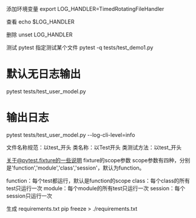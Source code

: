 添加环境变量
export LOG_HANDLER=TimedRotatingFileHandler

查看
echo $LOG_HANDLER

删除
unset LOG_HANDLER


测试
pytest
指定测试某个文件
pytest -q tests/test_demo1.py

# 默认无日志输出
pytest tests/test_user_model.py
# 输出日志
pytest tests/test_user_model.py  --log-cli-level=info

文件名称规范：以test_开头
类名称：以Test开头
类测试方法：以test_开头

关于@pytest.fixture的一些说明
fixture的scope参数
scope参数有四种，分别是'function','module','class','session'，默认为function。

function：每个test都运行，默认是function的scope
class：每个class的所有test只运行一次
module：每个module的所有test只运行一次
session：每个session只运行一次


生成 requirements.txt
pip freeze > ./requirements.txt